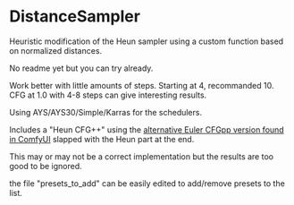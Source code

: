 # DistanceSampler
Heuristic modification of the Heun sampler using a custom function based on normalized distances.

No readme yet but you can try already.

Work better with little amounts of steps. Starting at 4, recommanded 10. CFG at 1.0 with 4-8 steps can give interesting results.

Using AYS/AYS30/Simple/Karras for the schedulers.

Includes a "Heun CFG++" using the [alternative Euler CFGpp version found in ComfyUI](https://github.com/comfyanonymous/ComfyUI/blob/7df42b9a2364bae6822fbd9e9fa10cea2e319ba3/comfy_extras/nodes_advanced_samplers.py) slapped with the Heun part at the end.

This may or may not be a correct implementation but the results are too good to be ignored.

the file "presets_to_add" can be easily edited to add/remove presets to the list.
